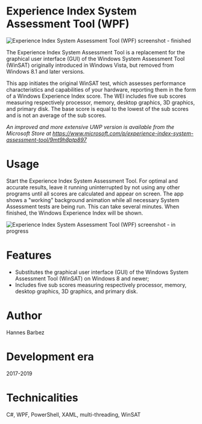 # Experience Index System Assessment Tool (WPF)
![Experience Index System Assessment Tool (WPF) screenshot - finished](https://barbez.eu/wp-content/uploads/2020/07/image-1.png)

The Experience Index System Assessment Tool is a replacement for the graphical user interface (GUI) of the Windows System Assessment Tool (WinSAT) originally introduced in Windows Vista, but removed from Windows 8.1 and later versions.

This app initiates the original WinSAT test, which assesses performance characteristics and capabilities of your hardware, reporting them in the form of a Windows Experience Index score. The WEI includes five sub scores measuring respectively processor, memory, desktop graphics, 3D graphics, and primary disk. The base score is equal to the lowest of the sub scores and is not an average of the sub scores.

*An improved and more extensive UWP version is available from the Microsoft Store at https://www.microsoft.com/p/experience-index-system-assessment-tool/9mt9h8ptp897*

# Usage
Start the Experience Index System Assessment Tool. For optimal and accurate results, leave it running uninterrupted by not using any other programs until all scores are calculated and appear on screen. The app shows a "working" background animation while all necessary System Assessment tests are being run. This can take several minutes. When finished, the Windows Experience Index will be shown. 

![Experience Index System Assessment Tool (WPF) screenshot - in progress](https://barbez.eu/wp-content/uploads/2020/07/image.png)

# Features
- Substitutes the graphical user interface (GUI) of the Windows System Assessment Tool (WinSAT) on Windows 8 and newer;
- Includes five sub scores measuring respectively processor, memory, desktop graphics, 3D graphics, and primary disk.

# Author
Hannes Barbez

# Development era
2017-2019

# Technicalities
C#, WPF, PowerShell, XAML, multi-threading, WinSAT
